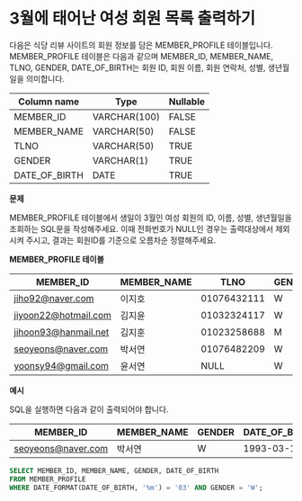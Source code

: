 # 3월에 태어난 여성 회원 목록 출력하기

다음은 식당 리뷰 사이트의 회원 정보를 담은 MEMBER_PROFILE 테이블입니다.
MEMBER_PROFILE 테이블은 다음과 같으며 MEMBER_ID, MEMBER_NAME, TLNO, GENDER, DATE_OF_BIRTH는 회원 ID, 회원 이름, 회원 연락처, 성별, 생년월일을 의미합니다.

| Column name   | Type          | Nullable |
|---------------|---------------|----------|
| MEMBER_ID      | VARCHAR(100)  | FALSE    |
| MEMBER_NAME    | VARCHAR(50)   | FALSE    |
| TLNO          | VARCHAR(50)   | TRUE     |
| GENDER        | VARCHAR(1)    | TRUE     |
| DATE_OF_BIRTH  | DATE          | TRUE     |

**문제**

MEMBER_PROFILE 테이블에서 생일이 3월인 여성 회원의 ID, 이름, 성별, 생년월일을 조회하는 SQL문을 작성해주세요. 이때 전화번호가 NULL인 경우는 출력대상에서 제외시켜 주시고, 결과는 회원ID를 기준으로 오름차순 정렬해주세요.

**MEMBER_PROFILE 테이블**

| MEMBER_ID            | MEMBER_NAME | TLNO         | GENDER | DATE_OF_BIRTH |
|----------------------|-------------|--------------|--------|---------------|
| jiho92@naver.com     | 이지호      | 01076432111  | W      | 1992-02-12    |
| jiyoon22@hotmail.com | 김지윤      | 01032324117  | W      | 1992-02-22    |
| jihoon93@hanmail.net | 김지훈      | 01023258688  | M      | 1993-02-23    |
| seoyeons@naver.com   | 박서연      | 01076482209  | W      | 1993-03-16    |
| yoonsy94@gmail.com   | 윤서연      | NULL         | W      | 1994-03-19    |

**예시**

SQL을 실행하면 다음과 같이 출력되어야 합니다.

| MEMBER_ID            | MEMBER_NAME | GENDER | DATE_OF_BIRTH |
|----------------------|-------------|--------|---------------|
| seoyeons@naver.com   | 박서연      | W      | 1993-03-16    |

```sql
SELECT MEMBER_ID, MEMBER_NAME, GENDER, DATE_OF_BIRTH
FROM MEMBER_PROFILE
WHERE DATE_FORMAT(DATE_OF_BIRTH, '%m') = '03' AND GENDER = 'W';
```
